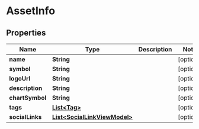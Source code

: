 # AssetInfo

## Properties
Name | Type | Description | Notes
------------ | ------------- | ------------- | -------------
**name** | **String** |  |  [optional]
**symbol** | **String** |  |  [optional]
**logoUrl** | **String** |  |  [optional]
**description** | **String** |  |  [optional]
**chartSymbol** | **String** |  |  [optional]
**tags** | [**List&lt;Tag&gt;**](Tag.md) |  |  [optional]
**socialLinks** | [**List&lt;SocialLinkViewModel&gt;**](SocialLinkViewModel.md) |  |  [optional]
